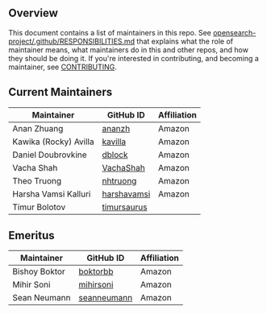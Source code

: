 ## Overview

This document contains a list of maintainers in this repo. See [opensearch-project/.github/RESPONSIBILITIES.md](https://github.com/opensearch-project/.github/blob/main/RESPONSIBILITIES.md#maintainer-responsibilities) that explains what the role of maintainer means, what maintainers do in this and other repos, and how they should be doing it. If you're interested in contributing, and becoming a maintainer, see [CONTRIBUTING](CONTRIBUTING.md).

## Current Maintainers

| Maintainer            | GitHub ID                                     | Affiliation |
|-----------------------|-----------------------------------------------|-------------|
| Anan Zhuang           | [ananzh](https://github.com/ananzh)           | Amazon      |
| Kawika (Rocky) Avilla | [kavilla](https://github.com/kavilla)         | Amazon      |
| Daniel Doubrovkine    | [dblock](https://github.com/dblock)           | Amazon      |
| Vacha Shah            | [VachaShah](https://github.com/VachaShah)     | Amazon      |
| Theo Truong           | [nhtruong](https://github.com/nhtruong)       | Amazon      |
| Harsha Vamsi Kalluri  | [harshavamsi](https://github.com/harshavamsi) | Amazon      |
| Timur Bolotov         | [timursaurus](https://github.com/timursaurus) |             |

## Emeritus

| Maintainer    | GitHub ID                                     | Affiliation |
|---------------|-----------------------------------------------|-------------|
| Bishoy Boktor | [boktorbb](https://github.com/boktorbb)       | Amazon      |
| Mihir Soni    | [mihirsoni](https://github.com/mihirsoni)     | Amazon      |
| Sean Neumann  | [seanneumann](https://github.com/seanneumann) | Amazon      |
